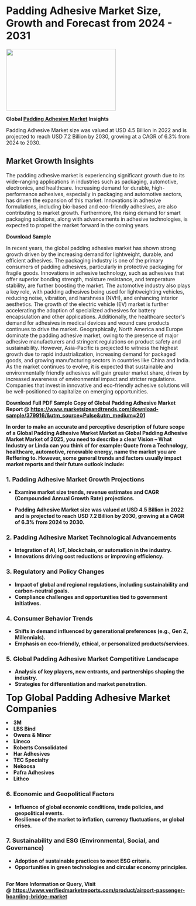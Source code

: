 <H1>Padding Adhesive Market Size, Growth and Forecast from 2024 - 2031</H1><img class="aligncenter size-medium wp-image-584254" src="https://thirdeyenews.in/wp-content/uploads/2024/09/Global-Market-Research-300x168.jpeg" alt="" width="300" height="168" /><p><strong>Global&nbsp;<a href="https://www.marketsizeandtrends.com/download-sample/379916/&amp;utm_source=Pulse&amp;utm_medium=201">Padding Adhesive Market</a> Insights</strong></p><p>Padding Adhesive Market size was valued at USD 4.5 Billion in 2022 and is projected to reach USD 7.2 Billion by 2030, growing at a CAGR of 6.3% from 2024 to 2030.</p><p><h2>Market Growth Insights</h2> <p>The padding adhesive market is experiencing significant growth due to its wide-ranging applications in industries such as packaging, automotive, electronics, and healthcare. Increasing demand for durable, high-performance adhesives, especially in packaging and automotive sectors, has driven the expansion of this market. Innovations in adhesive formulations, including bio-based and eco-friendly adhesives, are also contributing to market growth. Furthermore, the rising demand for smart packaging solutions, along with advancements in adhesive technologies, is expected to propel the market forward in the coming years.</p> <p><strong>Download Sample</strong></p> <p>In recent years, the global padding adhesive market has shown strong growth driven by the increasing demand for lightweight, durable, and efficient adhesives. The packaging industry is one of the primary consumers of padding adhesives, particularly in protective packaging for fragile goods. Innovations in adhesive technology, such as adhesives that offer superior bonding strength, moisture resistance, and temperature stability, are further boosting the market. The automotive industry also plays a key role, with padding adhesives being used for lightweighting vehicles, reducing noise, vibration, and harshness (NVH), and enhancing interior aesthetics. The growth of the electric vehicle (EV) market is further accelerating the adoption of specialized adhesives for battery encapsulation and other applications. Additionally, the healthcare sector's demand for adhesives in medical devices and wound care products continues to drive the market. Geographically, North America and Europe dominate the padding adhesive market, owing to the presence of major adhesive manufacturers and stringent regulations on product safety and sustainability. However, Asia-Pacific is projected to witness the highest growth due to rapid industrialization, increasing demand for packaged goods, and growing manufacturing sectors in countries like China and India. As the market continues to evolve, it is expected that sustainable and environmentally friendly adhesives will gain greater market share, driven by increased awareness of environmental impact and stricter regulations. Companies that invest in innovative and eco-friendly adhesive solutions will be well-positioned to capitalize on emerging opportunities. <p><strong></p><p><span class=""><strong>Download Full PDF Sample Copy of Global Padding Adhesive Market Report</strong> @ <a href="https://www.marketsizeandtrends.com/download-sample/379916/&amp;utm_source=Pulse&amp;utm_medium=201" target="_blank">https://www.marketsizeandtrends.com/download-sample/379916/&amp;utm_source=Pulse&amp;utm_medium=201</a></span></p><p>In order to make an accurate and perceptive description of future scope of a Global&nbsp;Padding Adhesive Market Market as Global&nbsp;Padding Adhesive Market Market of 2025, you need to describe a clear Vision &ndash; What Industry or Linda can you think of for example: Quote from a Technology, healthcare, automotive, renewable energy, name the market you are Reffering to. However, some general trends and factors usually impact market reports and their future outlook include:</p><h3>1.&nbsp;<strong>Padding Adhesive Market Growth Projections</strong></h3><ul><li>Examine market size trends, revenue estimates and CAGR (Compounded Annual Growth Rate) projections.</li><li><p>Padding Adhesive Market size was valued at USD 4.5 Billion in 2022 and is projected to reach USD 7.2 Billion by 2030, growing at a CAGR of 6.3% from 2024 to 2030.</p></li></ul><h3>2.&nbsp;<strong>Padding Adhesive Market Technological Advancements</strong></h3><ul><li>Integration of AI, IoT, blockchain, or automation in the industry.</li><li>Innovations driving cost reductions or improving efficiency.</li></ul><h3>3.&nbsp;<strong>Regulatory and Policy Changes</strong></h3><ul><li>Impact of global and regional regulations, including sustainability and carbon-neutral goals.</li><li>Compliance challenges and opportunities tied to government initiatives.</li></ul><h3>4.&nbsp;<strong>Consumer Behavior Trends</strong></h3><ul><li>Shifts in demand influenced by generational preferences (e.g., Gen Z, Millennials).</li><li>Emphasis on eco-friendly, ethical, or personalized products/services.</li></ul><h3>5.&nbsp;<strong>Global Padding Adhesive Market Competitive Landscape</strong></h3><ul><li>Analysis of key players, new entrants, and partnerships shaping the industry.</li><li>Strategies for differentiation and market penetration.</li></ul><p data-pm-slice="1 1 []"><span style="color: inherit; font-family: inherit; font-size: 25px;">Top Global Padding Adhesive Market Companies</span></p><div class="" data-test-id=""><p><li>3M</li><li> LBS Bind</li><li> Owens & Minor</li><li> Lineco</li><li> Roberts Consolidated</li><li> Har Adhesives</li><li> TEC Specialty</li><li> Nekoosa</li><li> Pafra Adhesives</li><li> Lithco</li></p></div><h3>6.&nbsp;<strong>Economic and Geopolitical Factors</strong></h3><ul><li>Influence of global economic conditions, trade policies, and geopolitical events.</li><li>Resilience of the market to inflation, currency fluctuations, or global crises.</li></ul><h3>7.&nbsp;<strong>Sustainability and ESG (Environmental, Social, and Governance)</strong></h3><ul><li>Adoption of sustainable practices to meet ESG criteria.</li><li>Opportunities in green technologies and circular economy principles.</li></ul><h2><strong style="font-size: 14px;">For More Information or Query, Visit @&nbsp;</strong><a style="background-color: #ffffff; font-size: 14px;" href="https://www.marketsizeandtrends.com/report/padding-adhesive-market/" target="_blank">https://www.verifiedmarketreports.com/product/airport-passenger-boarding-bridge-market</a></h2>
